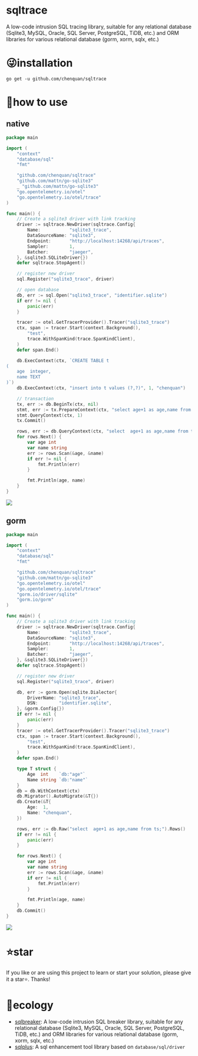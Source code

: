 # sqltrace

A low-code intrusion SQL tracing library, suitable for any relational database (Sqlite3, MySQL, Oracle, SQL Server,
PostgreSQL, TiDB, etc.) and ORM libraries for various relational database (gorm, xorm, sqlx, etc.)

# 😜installation

```shell
go get -u github.com/chenquan/sqltrace
```

# 👏how to use

## native

```go
package main

import (
	"context"
	"database/sql"
	"fmt"

	"github.com/chenquan/sqltrace"
	"github.com/mattn/go-sqlite3"
	_ "github.com/mattn/go-sqlite3"
	"go.opentelemetry.io/otel"
	"go.opentelemetry.io/otel/trace"
)

func main() {
	// Create a sqlite3 driver with link tracking
	driver := sqltrace.NewDriver(sqltrace.Config{
		Name:           "sqlite3_trace",
		DataSourceName: "sqlite3",
		Endpoint:       "http://localhost:14268/api/traces",
		Sampler:        1,
		Batcher:        "jaeger",
	}, &sqlite3.SQLiteDriver{})
	defer sqltrace.StopAgent()

	// register new driver
	sql.Register("sqlite3_trace", driver)

	// open database
	db, err := sql.Open("sqlite3_trace", "identifier.sqlite")
	if err != nil {
		panic(err)
	}

	tracer := otel.GetTracerProvider().Tracer("sqlite3_trace")
	ctx, span := tracer.Start(context.Background(),
		"test",
		trace.WithSpanKind(trace.SpanKindClient),
	)
	defer span.End()

	db.ExecContext(ctx, `CREATE TABLE t
(
    age  integer,
    name TEXT
)`)
	db.ExecContext(ctx, "insert into t values (?,?)", 1, "chenquan")

	// transaction
	tx, err := db.BeginTx(ctx, nil)
	stmt, err := tx.PrepareContext(ctx, "select age+1 as age,name from t where age = ?;")
	stmt.QueryContext(ctx, 1)
	tx.Commit()

	rows, err := db.QueryContext(ctx, "select  age+1 as age,name from t;")
	for rows.Next() {
		var age int
		var name string
		err := rows.Scan(&age, &name)
		if err != nil {
			fmt.Println(err)
		}

		fmt.Println(age, name)
	}
}
```

![](images/trace-native.png)

## gorm

```go
package main

import (
	"context"
	"database/sql"
	"fmt"

	"github.com/chenquan/sqltrace"
	"github.com/mattn/go-sqlite3"
	"go.opentelemetry.io/otel"
	"go.opentelemetry.io/otel/trace"
	"gorm.io/driver/sqlite"
	"gorm.io/gorm"
)

func main() {
	// Create a sqlite3 driver with link tracking
	driver := sqltrace.NewDriver(sqltrace.Config{
		Name:           "sqlite3_trace",
		DataSourceName: "sqlite3",
		Endpoint:       "http://localhost:14268/api/traces",
		Sampler:        1,
		Batcher:        "jaeger",
	}, &sqlite3.SQLiteDriver{})
	defer sqltrace.StopAgent()

	// register new driver
	sql.Register("sqlite3_trace", driver)

	db, err := gorm.Open(sqlite.Dialector{
		DriverName: "sqlite3_trace",
		DSN:        "identifier.sqlite",
	}, &gorm.Config{})
	if err != nil {
		panic(err)
	}
	tracer := otel.GetTracerProvider().Tracer("sqlite3_trace")
	ctx, span := tracer.Start(context.Background(),
		"test",
		trace.WithSpanKind(trace.SpanKindClient),
	)
	defer span.End()

	type T struct {
		Age  int    `db:"age"`
		Name string `db:"name"`
	}
	db = db.WithContext(ctx)
	db.Migrator().AutoMigrate(&T{})
	db.Create(&T{
		Age:  1,
		Name: "chenquan",
	})

	rows, err := db.Raw("select  age+1 as age,name from ts;").Rows()
	if err != nil {
		panic(err)
	}

	for rows.Next() {
		var age int
		var name string
		err := rows.Scan(&age, &name)
		if err != nil {
			fmt.Println(err)
		}

		fmt.Println(age, name)
	}
	db.Commit()
}


```

![](images/trace-gorm.png)

# ⭐star

If you like or are using this project to learn or start your solution, please give it a star⭐. Thanks!

# 👐ecology

- [sqlbreaker](https://github.com/chenquan/sqlbreaker): A low-code intrusion SQL breaker library, suitable for any
  relational database (Sqlite3, MySQL, Oracle, SQL Server, PostgreSQL, TiDB, etc.) and ORM libraries for various
  relational database (gorm, xorm, sqlx, etc.)
- [sqlplus](https://github.com/chenquan/sqlplus): A sql enhancement tool library based on `database/sql/driver`
